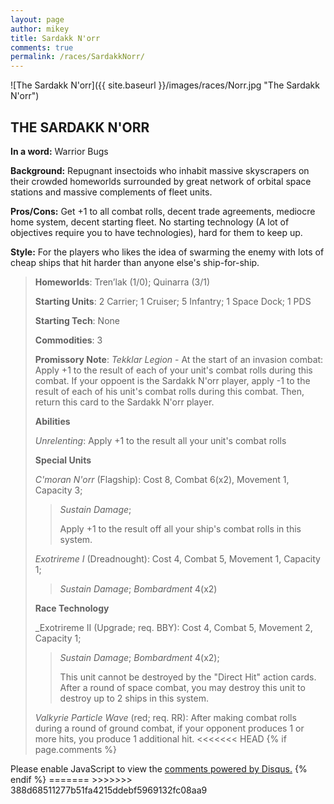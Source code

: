 ```yaml
---
layout: page
author: mikey
title: Sardakk N'orr
comments: true
permalink: /races/SardakkNorr/
---
```


![The Sardakk N'orr]({{ site.baseurl }}/images/races/Norr.jpg "The Sardakk N'orr")

## THE SARDAKK N'ORR

**In a word:** Warrior Bugs

**Background:** Repugnant insectoids who inhabit massive skyscrapers on their crowded homeworlds surrounded by great network of orbital space stations and massive complements of fleet units.

**Pros/Cons:** Get +1 to all combat rolls, decent trade agreements, mediocre home system, decent starting fleet. No starting technology (A lot of objectives require you to have technologies), hard for them to keep up.

**Style:** For the players who likes the idea of swarming the enemy with lots of cheap ships that hit harder than anyone else's ship-for-ship.

>**Homeworlds**:  Tren’lak (1/0); Quinarra (3/1)
>
>**Starting Units**: 2 Carrier; 1 Cruiser; 5 Infantry; 1 Space Dock; 1 PDS
>
>**Starting Tech**: None
>
>**Commodities**: 3
>
>**Promissory Note**: _Tekklar Legion_ - At the start of an invasion combat: Apply +1 to the result of each of your unit's combat rolls during this combat. If your oppoent is the Sardakk N'orr player, apply -1 to the result of each of his unit's combat rolls during this combat. Then, return this card to the Sardakk N'orr player.
>
>**Abilities**
>
>_Unrelenting_: Apply +1 to the result all your unit's combat rolls
>
>**Special Units**
>
>_C'moran N'orr_ (Flagship): Cost 8, Combat 6(x2), Movement 1, Capacity 3; 
>>_Sustain Damage_;
>>
>>Apply +1 to the result off all your ship's combat rolls in this system.
>
>_Exotrireme I_ (Dreadnought): Cost 4, Combat 5, Movement 1, Capacity 1; 
>>_Sustain Damage_; _Bombardment_ 4(x2) 
>
>**Race Technology**
>
>_Exotrireme II (Upgrade; req. BBY): Cost 4, Combat 5, Movement 2, Capacity 1; 
>>_Sustain Damage_; _Bombardment_ 4(x2); 
>>
>>This unit cannot be destroyed by the "Direct Hit" action cards. After a round of space combat, you may destroy this unit to destroy up to 2 ships in this system. 
>
>_Valkyrie Particle Wave_ (red; req. RR): After making combat rolls during a round of ground combat, if your opponent produces 1 or more hits, you produce 1 additional hit.
<<<<<<< HEAD
{% if page.comments %}
<div id="disqus_thread"></div>
<script>

/**
*  RECOMMENDED CONFIGURATION VARIABLES: EDIT AND UNCOMMENT THE SECTION BELOW TO INSERT DYNAMIC VALUES FROM YOUR PLATFORM OR CMS.
*  LEARN WHY DEFINING THESE VARIABLES IS IMPORTANT: https://disqus.com/admin/universalcode/#configuration-variables*/
/*
var disqus_config = function () {
this.page.url = PAGE_URL;  // Replace PAGE_URL with your page's canonical URL variable
this.page.identifier = PAGE_IDENTIFIER; // Replace PAGE_IDENTIFIER with your page's unique identifier variable
};
*/
(function() { // DON'T EDIT BELOW THIS LINE
var d = document, s = d.createElement('script');
s.src = 'https://mikeymischief-github-io.disqus.com/embed.js';
s.setAttribute('data-timestamp', +new Date());
(d.head || d.body).appendChild(s);
})();
</script>
<noscript>Please enable JavaScript to view the <a href="https://disqus.com/?ref_noscript">comments powered by Disqus.</a></noscript>
<script id="dsq-count-scr" src="//mikeymischief-github-io.disqus.com/count.js" async></script>                            
{% endif %}
=======
>>>>>>> 388d68511277b51fa4215ddebf5969132fc08aa9
